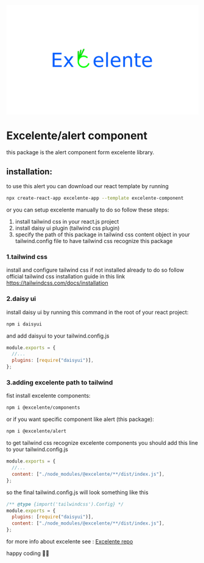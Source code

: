 <div style="display:flex; width:100%; justify-content:center;"><a href="#" rel="noopener" target="_blank"><img style="height:100%;max-height:400px;" src="./excLogo.png" alt="excelente logo"></a>
</div>

# Excelente/alert component

this package is the alert component form excelente library.

## installation:

to use this alert you can download our react template by running

```bash
npx create-react-app excelente-app --template excelente-component
```

or you can setup excelente manually to do so follow these steps:

1. install tailwind css in your react.js project
2. install daisy ui plugin (tailwind css plugin)
3. specify the path of this package in tailwind css content object in your tailwind.config file to have tailwind css recognize this package
<!-- 
run this command in your react project to install this package

````bash
npm i @excelente/alert
``` -->

### 1.tailwind css
install and configure tailwind css if not installed already to do so follow official tailwind css installation guide in this link https://tailwindcss.com/docs/installation

### 2.daisy ui
install daisy ui by running this command in the root of your react project:

```bash
npm i daisyui
````

and add daisyui to your tailwind.config.js

```js
module.exports = {
  //...
  plugins: [require("daisyui")],
};
```

### 3.adding excelente path to tailwind

fist install excelente components:

```bash
npm i @excelente/components
```

or if you want specific component like alert (this package):

```bash
npm i @excelente/alert
```

to get tailwind css recognize excelente components you should add this line to your tailwind.config.js

```js
module.exports = {
  //...
  content: ["./node_modules/@excelente/**/dist/index.js"],
};
```

so the final tailwind.config.js will look something like this

```js
/** @type {import('tailwindcss').Config} */
module.exports = {
  plugins: [require("daisyui")],
  content: ["./node_modules/@excelente/**/dist/index.js"],
};
```

for more info about excelente see :
[Excelente repo ](https://github.com/fossgeek/excelente)

happy coding 🚀🚀
